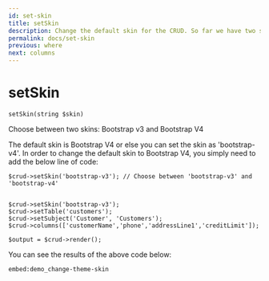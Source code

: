 ```yaml
---
id: set-skin
title: setSkin
description: Change the default skin for the CRUD. So far we have two skins: bootstrap v3 and bootstrap v4. 
permalink: docs/set-skin
previous: where
next: columns
---
```


# setSkin

<pre><code class="language-php">setSkin(string $skin)</code></pre>

Choose between two skins: Bootstrap v3 and Bootstrap V4

The default skin is Bootstrap V4 or else you can set the skin as 'bootstrap-v4'. In order to change the default skin to Bootstrap V4, you simply need to add the below line of code:

<pre><code class="language-php">$crud->setSkin('bootstrap-v3'); // Choose between 'bootstrap-v3' and 'bootstrap-v4'</code></pre>

<pre><code class="language-php">
$crud->setSkin('bootstrap-v3');
$crud->setTable('customers');
$crud->setSubject('Customer', 'Customers');
$crud->columns(['customerName','phone','addressLine1','creditLimit']);

$output = $crud->render();</code></pre>

You can see the results of the above code below:

`embed:demo_change-theme-skin`
